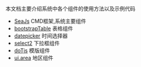 本文档主要介绍系统中各个组件的使用方法以及示例代码
* [SeaJs](seajs/README.md)  CMD框架,系统主要组件
* [bootstrapTable](table/README.md)  表格组件
* [datepicker](datepicker/README.md) 时间选择器
* [select2](select/README.md) 下拉框组件
* [doTjs](dot/README.md) 模版组件
* [ui.area](area/README.md) 地区组件
